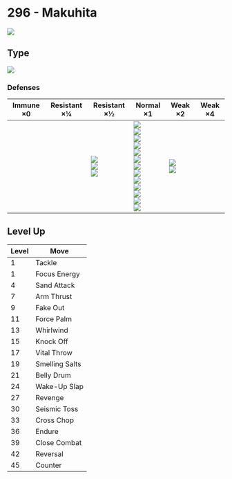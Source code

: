 # 296 - Makuhita
![][296]

## Type

![][fighting]

### Defenses

Immune ×0 | Resistant ×¼ | Resistant ×½                             | Normal ×1                                                                                                                                                                                                   | Weak ×2                        | Weak ×4 | 
---       | ---          | ---                                      | ---                                                                                                                                                                                                         | ---                            | ---     | 
          |              | ![][rock]<br> ![][bug]<br> ![][dark]<br> | ![][normal]<br> ![][fighting]<br> ![][poison]<br> ![][ground]<br> ![][ghost]<br> ![][steel]<br> ![][fire]<br> ![][water]<br> ![][grass]<br> ![][electric]<br> ![][psychic]<br> ![][ice]<br> ![][dragon]<br> | ![][flying]<br> ![][fairy]<br> |         | 

## Level Up

Level | Move           | 
---   | ---            | 
1     | Tackle         | 
1     | Focus Energy   | 
4     | Sand Attack    | 
7     | Arm Thrust     | 
9     | Fake Out       | 
11    | Force Palm     | 
13    | Whirlwind      | 
15    | Knock Off      | 
17    | Vital Throw    | 
19    | Smelling Salts | 
21    | Belly Drum     | 
24    | Wake-Up Slap   | 
27    | Revenge        | 
30    | Seismic Toss   | 
33    | Cross Chop     | 
36    | Endure         | 
39    | Close Combat   | 
42    | Reversal       | 
45    | Counter        | 

[296]: ../img/pokemon/296.png
[normal]: ../img/types/normal.png
[fire]: ../img/types/fire.png
[fighting]: ../img/types/fighting.png
[water]: ../img/types/water.png
[flying]: ../img/types/flying.png
[grass]: ../img/types/grass.png
[poison]: ../img/types/poison.png
[electric]: ../img/types/electric.png
[ground]: ../img/types/ground.png
[psychic]: ../img/types/psychic.png
[rock]: ../img/types/rock.png
[ice]: ../img/types/ice.png
[bug]: ../img/types/bug.png
[dragon]: ../img/types/dragon.png
[ghost]: ../img/types/ghost.png
[dark]: ../img/types/dark.png
[steel]: ../img/types/steel.png
[fairy]: ../img/types/fairy.png
